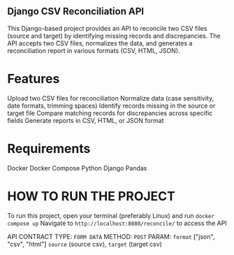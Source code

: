 ## Django CSV Reconciliation API
This Django-based project provides an API to reconcile two CSV files (source and target) by identifying missing records and discrepancies. The API accepts two CSV files, normalizes the data, and generates a reconciliation report in various formats (CSV, HTML, JSON).

# Features
Upload two CSV files for reconciliation
Normalize data (case sensitivity, date formats, trimming spaces)
Identify records missing in the source or target file
Compare matching records for discrepancies across specific fields
Generate reports in CSV, HTML, or JSON format

# Requirements
Docker
Docker Compose
Python
Django
Pandas


# HOW TO RUN THE PROJECT
To run this project, open your terminal (preferably Linux) and run
`docker compose up`
Navigate to `http://localhost:8080/reconcile/` to access the API


API CONTRACT
TYPE: `FORM DATA`
METHOD: `POST`
PARAM: `format` ["json", "csv", "html"]
`source` (source csv), `target` (target csv)